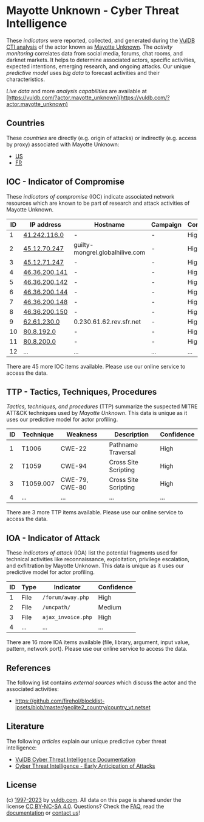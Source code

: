 # Mayotte Unknown - Cyber Threat Intelligence

These _indicators_ were reported, collected, and generated during the [VulDB CTI analysis](https://vuldb.com/?kb.cti) of the actor known as [Mayotte Unknown](https://vuldb.com/?actor.mayotte_unknown). The _activity monitoring_ correlates data from social media, forums, chat rooms, and darknet markets. It helps to determine associated actors, specific activities, expected intentions, emerging research, and ongoing attacks. Our unique _predictive model_ uses _big data_ to forecast activities and their characteristics.

_Live data_ and more _analysis capabilities_ are available at [https://vuldb.com/?actor.mayotte_unknown](https://vuldb.com/?actor.mayotte_unknown)

## Countries

These _countries_ are directly (e.g. origin of attacks) or indirectly (e.g. access by proxy) associated with Mayotte Unknown:

* [US](https://vuldb.com/?country.us)
* [FR](https://vuldb.com/?country.fr)

## IOC - Indicator of Compromise

These _indicators of compromise_ (IOC) indicate associated network resources which are known to be part of research and attack activities of Mayotte Unknown.

ID | IP address | Hostname | Campaign | Confidence
-- | ---------- | -------- | -------- | ----------
1 | [41.242.116.0](https://vuldb.com/?ip.41.242.116.0) | - | - | High
2 | [45.12.70.247](https://vuldb.com/?ip.45.12.70.247) | guilty-mongrel.globalhilive.com | - | High
3 | [45.12.71.247](https://vuldb.com/?ip.45.12.71.247) | - | - | High
4 | [46.36.200.141](https://vuldb.com/?ip.46.36.200.141) | - | - | High
5 | [46.36.200.142](https://vuldb.com/?ip.46.36.200.142) | - | - | High
6 | [46.36.200.144](https://vuldb.com/?ip.46.36.200.144) | - | - | High
7 | [46.36.200.148](https://vuldb.com/?ip.46.36.200.148) | - | - | High
8 | [46.36.200.150](https://vuldb.com/?ip.46.36.200.150) | - | - | High
9 | [62.61.230.0](https://vuldb.com/?ip.62.61.230.0) | 0.230.61.62.rev.sfr.net | - | High
10 | [80.8.192.0](https://vuldb.com/?ip.80.8.192.0) | - | - | High
11 | [80.8.200.0](https://vuldb.com/?ip.80.8.200.0) | - | - | High
12 | ... | ... | ... | ...

There are 45 more IOC items available. Please use our online service to access the data.

## TTP - Tactics, Techniques, Procedures

_Tactics, techniques, and procedures_ (TTP) summarize the suspected MITRE ATT&CK techniques used by _Mayotte Unknown_. This data is unique as it uses our predictive model for actor profiling.

ID | Technique | Weakness | Description | Confidence
-- | --------- | -------- | ----------- | ----------
1 | T1006 | CWE-22 | Pathname Traversal | High
2 | T1059 | CWE-94 | Cross Site Scripting | High
3 | T1059.007 | CWE-79, CWE-80 | Cross Site Scripting | High
4 | ... | ... | ... | ...

There are 3 more TTP items available. Please use our online service to access the data.

## IOA - Indicator of Attack

These _indicators of attack_ (IOA) list the potential fragments used for technical activities like reconnaissance, exploitation, privilege escalation, and exfiltration by Mayotte Unknown. This data is unique as it uses our predictive model for actor profiling.

ID | Type | Indicator | Confidence
-- | ---- | --------- | ----------
1 | File | `/forum/away.php` | High
2 | File | `/uncpath/` | Medium
3 | File | `ajax_invoice.php` | High
4 | ... | ... | ...

There are 16 more IOA items available (file, library, argument, input value, pattern, network port). Please use our online service to access the data.

## References

The following list contains _external sources_ which discuss the actor and the associated activities:

* https://github.com/firehol/blocklist-ipsets/blob/master/geolite2_country/country_yt.netset

## Literature

The following _articles_ explain our unique predictive cyber threat intelligence:

* [VulDB Cyber Threat Intelligence Documentation](https://vuldb.com/?kb.cti)
* [Cyber Threat Intelligence - Early Anticipation of Attacks](https://www.scip.ch/en/?labs.20201022)

## License

(c) [1997-2023](https://vuldb.com/?kb.changelog) by [vuldb.com](https://vuldb.com/?kb.about). All data on this page is shared under the license [CC BY-NC-SA 4.0](https://creativecommons.org/licenses/by-nc-sa/4.0/). Questions? Check the [FAQ](https://vuldb.com/?kb.faq), read the [documentation](https://vuldb.com/?kb) or [contact us](https://vuldb.com/?contact)!
